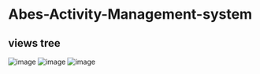# Abes-Activity-Management-system
## views tree
![image](https://user-images.githubusercontent.com/74553951/206871744-3efa6267-8d00-47e0-80e4-306fc43b043b.png)
![image](https://user-images.githubusercontent.com/74553951/206871762-4c546ae8-844a-48c1-b8de-d9a99b3cca1f.png)
![image](https://user-images.githubusercontent.com/74553951/206871768-6f7e463b-8805-4e0c-b2a7-80e292946d17.png)
